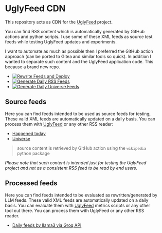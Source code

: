 # UglyFeed CDN

This repository acts as CDN for the [UglyFeed](https://github.com/fabriziosalmi/UglyFeed) project.

You can find RSS content which is automatically generated by GitHub actions and python scripts. I use some of these XML feeds as source test feeds while testing UglyFeed updates and experiments. 

I want to automate as much as possible then I preferred the GitHub action approach (can be ported to Gitea and similar tools so quick). In addition I wanted to separate such content and the UglyFeed application code. This because a brand new repo.

- [![Rewrite Feeds and Deploy](https://github.com/fabriziosalmi/uglyfeed-cdn/actions/workflows/generate_daily_by_Groq_and_llama3.yml/badge.svg)](https://github.com/fabriziosalmi/uglyfeed-cdn/actions/workflows/generate_daily_by_Groq_and_llama3.yml) 
- [![Generate Daily RSS Feeds](https://github.com/fabriziosalmi/uglyfeed-cdn/actions/workflows/generate_daily_feeds.yml/badge.svg)](https://github.com/fabriziosalmi/uglyfeed-cdn/actions/workflows/generate_daily_feeds.yml) 
- [![Generate Daily Universe Feeds](https://github.com/fabriziosalmi/uglyfeed-cdn/actions/workflows/generate_universe_feeds.yml/badge.svg)](https://github.com/fabriziosalmi/uglyfeed-cdn/actions/workflows/generate_universe_feeds.yml)

## Source feeds
Here you can find feeds intended to be used as source feeds for testing, These valid XML feeds are automatically updated on a daily basis. You can process them with [UglyFeed](https://github.com/fabriziosalmi/UglyFeed) or any other RSS reader:

- [Happened today](https://github.com/fabriziosalmi/uglyfeed-cdn/blob/main/happened-today/README.md)
- [Universe](https://github.com/fabriziosalmi/uglyfeed-cdn/blob/main/universe/README.md)

> source content is retrieved by GitHub action using the `wikipedia` python package

_Please note that such content is intended just for testing the UglyFeed project and not as a consistent RSS feed to be read by end users._

## Processed feeds
Here you can find feeds intended to be evaluated as rewritten/generated by LLM feeds. These valid XML feeds are automatically updated on a daily basis. You can evaluate them with [UglyFeed](https://github.com/fabriziosalmi/UglyFeed) metrics scripts or any other tool out there. You can process them with UglyFeed or any other RSS reader.

- [Daily feeds by llama3 via Groq API](https://github.com/fabriziosalmi/uglyfeed-cdn/blob/main/feeds/uglyfeeds.xml)
